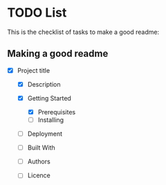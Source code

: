 # TODO List
This is the checklist of tasks to make a good readme:

## Making a good readme
- [x] Project title
  - [x] Description
  - [x] Getting Started
    - [x] Prerequisites
    - [ ] Installing
  - [ ] Deployment
  - [ ] Built With
  - [ ] Authors
  - [ ] Licence

